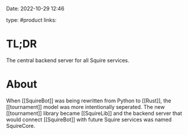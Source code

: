 Date: 2022-10-29 12:46

type: #product
links: 

# TL;DR
The central backend server for all Squire services.

# About
When [[SquireBot]] was being rewritten from Python to [[Rust]], the [[tournament]] model was more intentionally seperated. The new [[tournament]] library became [[SquireLib]] and the backend server that would connect [[SquireBot]] with future Squire services was named SquireCore.